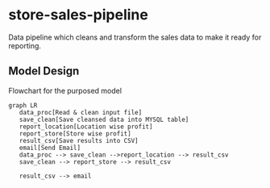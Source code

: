 # store-sales-pipeline

Data pipeline which cleans and transform the sales data to make it ready for reporting.

## Model Design

 Flowchart for the purposed model

 ```mermaid
 graph LR
    data_proc[Read & clean input file]
    save_clean[Save cleansed data into MYSQL table]
    report_location[Location wise profit]
    report_store[Store wise profit]
    result_csv[Save results into CSV]
    email[Send Email]
    data_proc --> save_clean -->report_location --> result_csv
    save_clean --> report_store --> result_csv
  
    result_csv --> email
 
 ```
